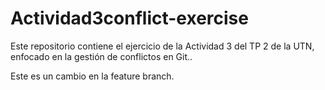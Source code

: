 # Actividad3conflict-exercise
Este repositorio contiene el ejercicio de la Actividad 3 del TP 2 de la UTN, enfocado en la gestión de conflictos en Git..

Este es un cambio en la feature branch.
